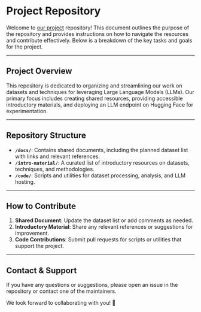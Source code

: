 # Project Repository

Welcome to [our project](https://github.com/HDRUK/hackathon-projects-2025/blob/main/7.md) repository! This document outlines the purpose of the repository and provides instructions on how to navigate the resources and contribute effectively. Below is a breakdown of the key tasks and goals for the project.

---

## Project Overview

This repository is dedicated to organizing and streamlining our work on datasets and techniques for leveraging Large Language Models (LLMs). Our primary focus includes creating shared resources, providing accessible introductory materials, and deploying an LLM endpoint on Hugging Face for experimentation.

---

## Repository Structure

- **`/docs/`**: Contains shared documents, including the planned dataset list with links and relevant references.  
- **`/intro-material/`**: A curated list of introductory resources on datasets, techniques, and methodologies.  
- **`/code/`**: Scripts and utilities for dataset processing, analysis, and LLM hosting.  


---

## How to Contribute

1. **Shared Document**: Update the dataset list or add comments as needed.  
2. **Introductory Material**: Share any relevant references or suggestions for improvement.  
3. **Code Contributions**: Submit pull requests for scripts or utilities that support the project.  

---

## Contact & Support

If you have any questions or suggestions, please open an issue in the repository or contact one of the maintainers.

We look forward to collaborating with you! 🚀
